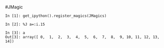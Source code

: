 #JMagic

    In [1]: get_ipython().register_magics(JMagics)

    In [2]: %J a=:i.15

    In [3]: a
    Out[3]: array([ 0,  1,  2,  3,  4,  5,  6,  7,  8,  9, 10, 11, 12, 13, 14])